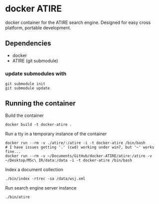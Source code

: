 # docker ATIRE

docker container for the ATIRE search engine. Designed for easy cross platform, portable development.

## Dependencies

* docker
* ATIRE (git submodule)

### update submodules with

```
git submodule init
git submodule update 
``` 

## Running the container

Build the container
```
docker build -t docker-atire .
```

Run a tty in a temporary instance of the container
```
docker run --rm -v ./atire/:/atire -i -t docker-atire /bin/bash
# I have issues getting '.' (cwd) working under win7, but '~' works fine...
docker run --rm -v ~/Documents/GitHub/docker-ATIRE/atire:/atire -v ~/Desktop/MSc\ IR/data:/data -i -t docker-atire /bin/bash

```

Index a document collection
```
./bin/index -rtrec -sa /data/wsj.xml
```

Run search engine server instance
```
./bin/atire
```

